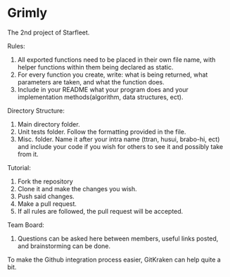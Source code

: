 # Grimly
The 2nd project of Starfleet.

Rules:
1. All exported functions need to be placed in their own file name, with helper functions within them being declared as static.
2. For every function you create, write: what is being returned, what parameters are taken, and what the function does.
3. Include in your README what your program does and your implementation methods(algorithm, data structures, ect). 

Directory Structure:
1. Main directory folder. 
2. Unit tests folder. Follow the formatting provided in the file.
3. Misc. folder. Name it after your intra name (ttran, husui, brabo-hi, ect) and include your code if you wish for others to see it and possibly take from it. 

Tutorial:
1. Fork the repository
2. Clone it and make the changes you wish.
3. Push said changes. 
4. Make a pull request.
5. If all rules are followed, the pull request will be accepted.

Team Board:
1. Questions can be asked here between members, useful links posted, and brainstorming can be done.

To make the Github integration process easier, GitKraken can help quite a bit. 
